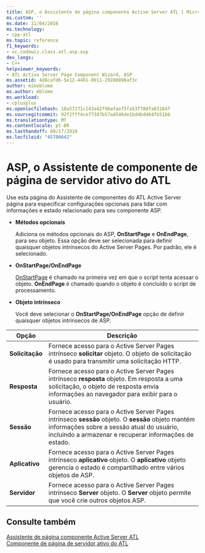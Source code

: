 ```yaml
---
title: ASP, o Assistente de página componente Active Server ATL | Microsoft Docs
ms.custom: ''
ms.date: 11/04/2016
ms.technology:
- cpp-atl
ms.topic: reference
f1_keywords:
- vc.codewiz.class.atl.asp.asp
dev_langs:
- C++
helpviewer_keywords:
- ATL Active Server Page Component Wizard, ASP
ms.assetid: 4d8cafd6-5e12-4461-8911-29288896af3c
author: mikeblome
ms.author: mblome
ms.workload:
- cplusplus
ms.openlocfilehash: 10a57271c143a42f9bafaef5fa53f780fa03164f
ms.sourcegitcommit: 92f2fff4ce77387b57a4546de1bd4bd464fb51b6
ms.translationtype: MT
ms.contentlocale: pt-BR
ms.lasthandoff: 09/17/2018
ms.locfileid: "45700642"
---
```

# <a name="asp-atl-active-server-page-component-wizard"></a>ASP, o Assistente de componente de página de servidor ativo do ATL

Use esta página do Assistente de componentes do ATL Active Server página para especificar configurações opcionais para lidar com informações e estado relacionado para seu componente ASP.

- **Métodos opcionais**  

   Adiciona os métodos opcionais do ASP, **OnStartPage** e **OnEndPage**, para seu objeto. Essa opção deve ser selecionada para definir quaisquer objetos intrínsecos do Active Server Pages. Por padrão, ele é selecionado.

- **OnStartPage/OnEndPage**

   [OnStartPage](https://msdn.microsoft.com/library/ms691624.aspx) é chamado na primeira vez em que o script tenta acessar o objeto. **OnEndPage** é chamado quando o objeto é concluído o script de processamento.

- **Objeto intrínseco**  

   Você deve selecionar o **OnStartPage/OnEndPage** opção de definir quaisquer objetos intrínsecos de ASP.

|Opção|Descrição|
|------------|-----------------|
|**Solicitação**|Fornece acesso para o Active Server Pages intrínseco **solicitar** objeto. O objeto de solicitação é usado para transmitir uma solicitação HTTP.|
|**Resposta**|Fornece acesso para o Active Server Pages intrínseco **resposta** objeto. Em resposta a uma solicitação, o objeto de resposta envia informações ao navegador para exibir para o usuário.|
|**Sessão**|Fornece acesso para o Active Server Pages intrínseco **sessão** objeto. O **sessão** objeto mantém informações sobre a sessão atual do usuário, incluindo a armazenar e recuperar informações de estado.|
|**Aplicativo**|Fornece acesso para o Active Server Pages intrínseco **aplicativo** objeto. O **aplicativo** objeto gerencia o estado é compartilhado entre vários objetos de ASP.|
|**Servidor**|Fornece acesso para o Active Server Pages intrínseco **Server** objeto. O **Server** objeto permite que você crie outros objetos ASP.|

## <a name="see-also"></a>Consulte também

[Assistente de página componente Active Server ATL](../../atl/reference/atl-active-server-page-component-wizard.md)   
[Componente de página de servidor ativo do ATL](../../atl/reference/adding-an-atl-active-server-page-component.md)

